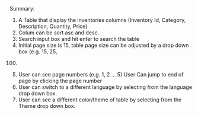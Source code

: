 Summary:
1. A Table that display the inventories columns (Inventory Id, Category, Description,
Quantity, Price)
2. Colum can be sort asc and desc.
3. Search input box and hit enter to search the table
4. Initial page size is 15, table page size can be adjusted by a drop down box (e.g. 15, 25,
100)
5. User can see page numbers (e.g. 1, 2 … 5) User Can jump to end of page by clicking
the page number
6. User can switch to a different language by selecting from the language drop down box.
7. User can see a different color/theme of table by selecting from the Theme drop down
box.